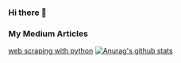 ### Hi there 👋

<!--
**Mevlutyildirim/mevlutyildirim** is a ✨ _special_ ✨ repository because its `README.md` (this file) appears on your GitHub profile.

Here are some ideas to get you started:

- 🔭 I’m currently working on ...
- 🌱 I’m currently learning ...
- 👯 I’m looking to collaborate on ...
- 🤔 I’m looking for help with ...
- 💬 Ask me about ...
- 📫 How to reach me: ...
- 😄 Pronouns: ...
- ⚡ Fun fact: ...
-->
### My Medium Articles 
[web scraping with python](https://medium.com/@mevlutyildirim/web-scraping-with-python-5b1bb21fdb08)
[![Anurag's github stats](https://github-readme-stats.vercel.app/api?username=mevlutyildirim)](https://github.com/anuraghazra/github-readme-stats)
